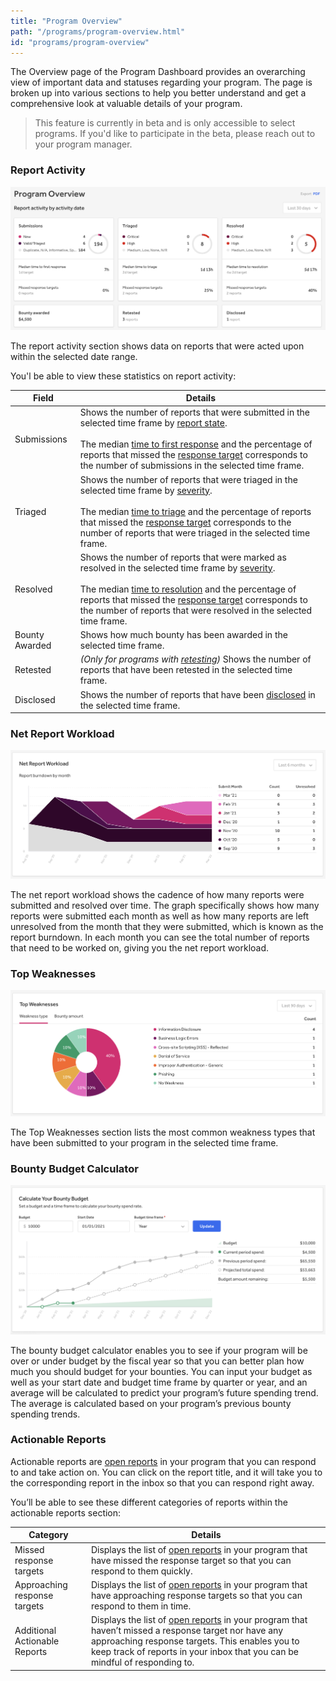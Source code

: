 ```yaml
---
title: "Program Overview"
path: "/programs/program-overview.html"
id: "programs/program-overview"
---
```


The Overview page of the Program Dashboard provides an overarching view of important data and statuses regarding your program. The page is broken up into various sections to help you better understand and get a comprehensive look at valuable details of your program.

> This feature is currently in beta and is only accessible to select programs. If you'd like to participate in the beta, please reach out to your program manager.

### Report Activity

![image](./images/program-overview-1.png)

The report activity section shows data on reports that were acted upon within the selected date range.

You'l be able to view these statistics on report activity:

Field | Details
----- | --------
Submissions | Shows the number of reports that were submitted in the selected time frame by [report state](report-states.html).<br><br>The median [time to first response](response-target-metrics.html) and the percentage of reports that missed the [response target](response-targets.html) corresponds to the number of submissions in the selected time frame.
Triaged | Shows the number of reports that were triaged in the selected time frame by [severity](severity.html).<br><br>The median [time to triage](response-target-metrics.html) and the percentage of reports that missed the [response target](response-targets.html) corresponds to the number of reports that were triaged in the selected time frame.
Resolved | Shows the number of reports that were marked as resolved in the selected time frame by [severity](severity.html). <br><br>The median [time to resolution](response-target-metrics.html) and the percentage of reports that missed the [response target](response-targets.html) corresponds to the number of reports that were resolved in the selected time frame.
Bounty Awarded | Shows how much bounty has been awarded in the selected time frame.
Retested | *(Only for programs with [retesting](retesting.html))* Shows the number of reports that have been retested in the selected time frame.
Disclosed | Shows the number of reports that have been [disclosed](disclosure.html) in the selected time frame.

### Net Report Workload

![image](./images/program-overview-2.png)

The net report workload shows the cadence of how many reports were submitted and resolved over time. The graph specifically shows how many reports were submitted each month as well as how many reports are left unresolved from the month that they were submitted, which is known as the report burndown. In each month you can see the total number of reports that need to be worked on, giving you the net report workload.

### Top Weaknesses

![image](./images/program-overview-3.png)

The Top Weaknesses section lists the most common weakness types that have been submitted to your program in the selected time frame.

### Bounty Budget Calculator

![image](./images/program-overview-4.png)

The bounty budget calculator enables you to see if your program will be over or under budget by the fiscal year so that you can better plan how much you should budget for your bounties. You can input your budget as well as your start date and budget time frame by quarter or year, and an average will be calculated to predict your program’s future spending trend. The average is calculated based on your program’s previous bounty spending trends.

### Actionable Reports

Actionable reports are [open reports](report-states.html) in your program that you can respond to and take action on. You can click on the report title, and it will take you to the corresponding report in the inbox so that you can respond right away.

You’ll be able to see these different categories of reports within the actionable reports section:

Category | Details
-------- | --------
Missed response targets | Displays the list of [open reports](report-states.html) in your program that have missed the response target so that you can respond to them quickly.
Approaching response targets | Displays the list of [open reports](report-states.html) in your program that have approaching response targets so that you can respond to them in time.
Additional Actionable Reports | Displays the list of [open reports](report-states.html) in your program that haven’t missed a response target nor have any approaching response targets. This enables you to keep track of reports in your inbox that you can be mindful of responding to.
